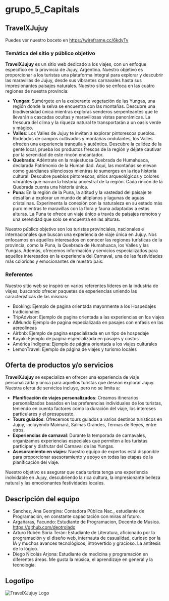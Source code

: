 # grupo_5_Capitals

## TravelXJujuy
Puedes ver nuestro boceto en https://wireframe.cc/6kdyTv

### Temática del sitio y público objetivo

**TravelXJujuy** es un sitio web dedicado a los viajes, con un enfoque específico en la provincia de Jujuy, Argentina. Nuestro objetivo es proporcionar a los turistas una plataforma integral para explorar y descubrir las maravillas de Jujuy, desde sus vibrantes carnavales hasta sus impresionantes paisajes naturales.
Nuestro sitio se enfoca en las cuatro regiones de nuestra provincia:
- **Yungas**: Sumérgete en la exuberante vegetación de las Yungas, una región donde la selva se encuentra con las montañas. Descubre una biodiversidad única mientras exploras senderos serpenteantes que te llevarán a cascadas ocultas y maravillosas vistas panorámicas. La frescura del clima y la riqueza natural te transportarán a un oasis verde y mágico.
- **Valles**:
Los Valles de Jujuy te invitan a explorar pintorescos pueblos. Rodeados de campos cultivados y montañas ondulantes, los Valles ofrecen una experiencia tranquila y auténtica. Descubre la calidez de la gente local, prueba los productos frescos de la región y déjate cautivar por la serenidad de este rincón encantador.
- **Quebrada**:
Adéntrate en la majestuosa Quebrada de Humahuaca, declarada Patrimonio de la Humanidad. Aquí, las montañas se elevan como guardianes silenciosos mientras te sumerges en la rica historia cultural. Descubre pueblos pintorescos, sitios arqueológicos y colores vibrantes que narran la historia ancestral de la región. Cada rincón de la Quebrada cuenta una historia única.
- **Puna**:
En la región de la Puna, la altitud y la vastedad del paisaje te desafían a explorar un mundo de altiplanos y lagunas de aguas cristalinas. Experimenta la conexión con la naturaleza en su estado más puro mientras te maravillas con la flora y fauna adaptadas a estas alturas. La Puna te ofrece un viaje único a través de paisajes remotos y una serenidad que solo se encuentra en las alturas.

Nuestro público objetivo son los turistas provinciales, nacionales e internacionales que buscan una experiencia de viaje única en Jujuy. Nos enfocamos en aquellos interesados en conocer las regiones turísticas de la provincia, como la Puna, la Quebrada de Humahuaca, los Valles y las Yungas. Además, ofrecemos información y servicios especializados para aquellos interesados en la experiencia del Carnaval, una de las festividades más coloridas y emocionantes de nuestro pais.

### Referentes

Nuestro sitio web se inspiró en varios referentes líderes en la industria de viajes, buscando ofrecer paquetes de experiencias uniendo las caracteristicas de las mismas:

- Booking: Ejemplo de pagina orientada mayormente a los Hospedajes tradicionales
- TripAdvisor: Ejemplo de pagina orientada a las experiencias en los viajes
- AlMundo:Ejemplo de pagina especializada en pasajes con enfasis en las aereolineas
- Airbnb: Ejemplo de pagina especializada en un tipo de hospedaje
- Kayak: Ejemplo de pagina especializada en pasajes y costos
- América Indígena: Ejemplo de página orientada a los viajes culturales
- LemonTravel: Ejemplo de página de viajes y turismo locales


## Oferta de productos y/o servicios

**TravelXJujuy** se especializa en ofrecer una experiencia de viaje personalizada y única para aquellos turistas que desean explorar Jujuy. Nuestra oferta de servicios incluye, pero no se limita a:

- **Planificación de viajes personalizados**: Creamos itinerarios personalizados basados en las preferencias individuales de los turistas, teniendo en cuenta factores como la duración del viaje, los intereses particulares y el presupuesto.
- **Tours guiados**: Ofrecemos tours guiados a varios destinos turísticos en Jujuy, incluyendo Maimará, Salinas Grandes, Termas de Reyes, entre otros.
- **Experiencias de carnaval**: Durante la temporada de carnavales, organizamos experiencias especiales que permiten a los turistas participar y disfrutar del Carnaval de las Yungas.
- **Asesoramiento en viajes**: Nuestro equipo de expertos está disponible para proporcionar asesoramiento y apoyo en todas las etapas de la planificación del viaje.

Nuestro objetivo es asegurar que cada turista tenga una experiencia inolvidable en Jujuy, descubriendo la rica cultura, la impresionante belleza natural y las emocionantes festividades locales.

## Descripción del equipo
- Sanchez, Ana Georgina: Contadora Pública Nac., estudiante de Programación, en constante capacitación con miras al futuro.
- Argañaras, Facundo: Estudiante de Programacion, Docente de Musica. https://github.com/deotrolado
- Arturo Rubén Soria Terán: Estudiante de Literatura, aficionado por la programación y el diseño web, internauta de casualidad, curioso por la IA y muchos avances tecnológicos; introvertido y gracioso. La antítesis de lo lógico. 
- Diego Nicolás Arjona: Estudiante de medicina y programación en diferentes áreas. Me gusta la música, el aprendizaje en general y la tecnología.


## Logotipo 

![TravelXJujuy Logo](https://media.discordapp.net/attachments/1187853120181641318/1191946857769865236/IMG_20240103_003022.png?ex=65a74a04&is=6594d504&hm=2aea2a5513b42b6db936c64e3c262e58d81d011030ff96a994f1e3869602b6cc&=&format=webp&quality=lossless&width=282&height=353)
